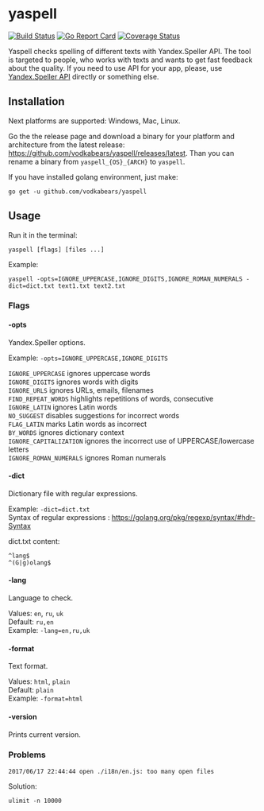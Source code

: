 # yaspell
[![Build Status](https://travis-ci.org/vodkabears/yaspell.svg?branch=master)](https://travis-ci.org/vodkabears/yaspell)
[![Go Report Card](https://goreportcard.com/badge/github.com/vodkabears/yaspell)](https://goreportcard.com/report/github.com/vodkabears/yaspell)
[![Coverage Status](https://coveralls.io/repos/github/VodkaBears/yaspell/badge.svg)](https://coveralls.io/github/VodkaBears/yaspell)

Yaspell checks spelling of different texts with Yandex.Speller API.
The tool is targeted to people, who works with texts and wants to get fast feedback about the quality.
If you need to use API for your app, please, use [Yandex.Speller API](https://tech.yandex.ru/speller/doc/dg/concepts/api-overview-docpage/) directly or something else.

## Installation

Next platforms are supported: Windows, Mac, Linux.

Go the the release page and download a binary for your platform and architecture from the latest release: https://github.com/vodkabears/yaspell/releases/latest. Than you can rename a binary from `yaspell_{OS}_{ARCH}` to `yaspell`.

If you have installed golang environment, just make:
```
go get -u github.com/vodkabears/yaspell
```

## Usage

Run it in the terminal:
```
yaspell [flags] [files ...]
```

Example:
```
yaspell -opts=IGNORE_UPPERCASE,IGNORE_DIGITS,IGNORE_ROMAN_NUMERALS -dict=dict.txt text1.txt text2.txt
```

### Flags

#### -opts

Yandex.Speller options.

Example: `-opts=IGNORE_UPPERCASE,IGNORE_DIGITS`

`IGNORE_UPPERCASE` ignores uppercase words  
`IGNORE_DIGITS` ignores words with digits  
`IGNORE_URLS` ignores URLs, emails, filenames  
`FIND_REPEAT_WORDS` highlights repetitions of words, consecutive  
`IGNORE_LATIN` ignores Latin words  
`NO_SUGGEST` disables suggestions for incorrect words  
`FLAG_LATIN` marks Latin words as incorrect  
`BY_WORDS` ignores dictionary context  
`IGNORE_CAPITALIZATION` ignores the incorrect use of UPPERCASE/lowercase letters  
`IGNORE_ROMAN_NUMERALS` ignores Roman numerals  

#### -dict

Dictionary file with regular expressions.

Example: `-dict=dict.txt`  
Syntax of regular expressions : https://golang.org/pkg/regexp/syntax/#hdr-Syntax  

dict.txt content:
```
^lang$
^(G|g)olang$
```

#### -lang

Language to check.

Values: `en`, `ru`, `uk`  
Default: `ru,en`  
Example: `-lang=en,ru,uk`  

#### -format

Text format.

Values: `html`, `plain`  
Default: `plain`  
Example: `-format=html`

#### -version

Prints current version.

### Problems

```
2017/06/17 22:44:44 open ./i18n/en.js: too many open files
```

Solution:
```
ulimit -n 10000
```


